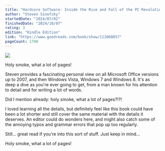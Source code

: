 ```yaml
---
title: "Hardcore Software: Inside the Rise and Fall of the PC Revolution"
author: "Steven Sinofsky"
startedDate: "2024/07/02"
finishedDate: "2024/10/07"
rating: 3
edition: "Kindle Edition"
link: "https://www.goodreads.com/book/show/111060857"
pageCount: 1798
---
```


![](https://images-na.ssl-images-amazon.com/images/S/compressed.photo.goodreads.com/books/1676151852i/111060857.jpg)

Holy smoke, what a lot of pages!

Steven provides a fascinating personal view on all Microsoft Office versions up to 2007, and then Windows Vista, Windows 7 and Windows 8. It's as deep a dive as you're ever going to get, from a man known for his attention to detail and for writing a lot of words.

Did I mention already: holy smoke, what a lot of pages?!?!

I loved learning all the details, but definitely feel like this book could have been a lot shorter and still cover the same material with the details it deserves. An editor could do wonders here, and might also catch some of the annoying typos and grammar errors that pop up too regularly.

Still... great read if you're into this sort of stuff. Just keep in mind...

Holy smoke, what a lot of pages!
